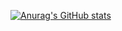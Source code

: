 [![Anurag's GitHub stats]([https://github-readme-stats.vercel.app/api?username=saadman-n)](https://github.com/anuraghazra/github-readme-stats/theme=github_dark](https://github-readme-stats.vercel.app/api?username=anuraghazra&show_icons=true&hide=contribs,prs&cache_seconds=86400&theme=github_dark))
